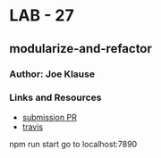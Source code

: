# LAB - 27

## modularize-and-refactor

### Author: Joe Klause

### Links and Resources
* [submission PR](https://github.com/JKlause/modularize-and-refactor/pull/1)
* [travis](https://travis-ci.com/JKlause/modularize-and-refactor/)

npm run start
go to localhost:7890
